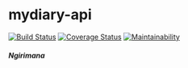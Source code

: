 # mydiary-api
[![Build Status](https://travis-ci.org/ngirimana/mydiary-api.svg?branch=master)](https://travis-ci.org/ngirimana/mydiary-api) [![Coverage Status](https://coveralls.io/repos/github/ngirimana/mydiary-api/badge.svg?branch=devlop)](https://coveralls.io/github/ngirimana/mydiary-api?branch=devlop)  [![Maintainability](https://api.codeclimate.com/v1/badges/984a71aa00e5b6022beb/maintainability)](https://codeclimate.com/github/ngirimana/mydiary-api/maintainability)

##### Ngirimana
